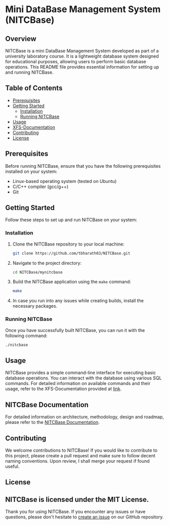 # Mini DataBase Management System (NITCBase)

## Overview

NITCBase is a mini DataBase Management System developed as part of a university laboratory course. It is a lightweight database system designed for educational purposes, allowing users to perform basic database operations. This README file provides essential information for setting up and running NITCBase.

## Table of Contents

-   [Prerequisites](#prerequisites)
-   [Getting Started](#getting-started)
    -   [Installation](#installation)
    -   [Running NITCBase](#running-nitcbase)
-   [Usage](#usage)
-   [XFS-Documentation](#xfs-documentation)
-   [Contributing](#contributing)
-   [License](#license)

## Prerequisites

Before running NITCBase, ensure that you have the following prerequisites installed on your system:

-   Linux-based operating system (tested on Ubuntu)
-   C/C++ compiler (gcc/g++)
-   Git

## Getting Started

Follow these steps to set up and run NITCBase on your system:

### Installation

1. Clone the NITCBase repository to your local machine:

    ```bash
    git clone https://github.com/tbharath03/NITCBase.git
    ```

2. Navigate to the project directory:

    ```bash
    cd NITCBase/mynitcbase
    ```

3. Build the NITCBase application using the `make` command:

    ```bash
    make
    ```

4. In case you run into any issues while creating builds, install the necessary packages.

### Running NITCBase

Once you have successfully built NITCBase, you can run it with the following command:

```bash
./nitcbase
```

## Usage

NITCBase provides a simple command-line interface for executing basic database operations. You can interact with the database using various SQL commands. For detailed information on available commands and their usage, refer to the XFS-Documentation provided at [link](https://nitcbase.github.io/docs/User%20Interface%20Commands/).

## NITCBase Documentation

For detailed information on architecture, methodology, design and roadmap, please refer to the [NITCBase Documentation](https://nitcbase.github.io/).

## Contributing

We welcome contributions to NITCBase! If you would like to contribute to this project, please create a pull request and make sure to follow decent naming conventions. Upon review, I shall merge your request if found useful.

## License

## NITCBase is licensed under the MIT License.

Thank you for using NITCBase. If you encounter any issues or have questions, please don't hesitate to [create an issue](https://github.com/your-username/NITCBase/issues) on our GitHub repository.
